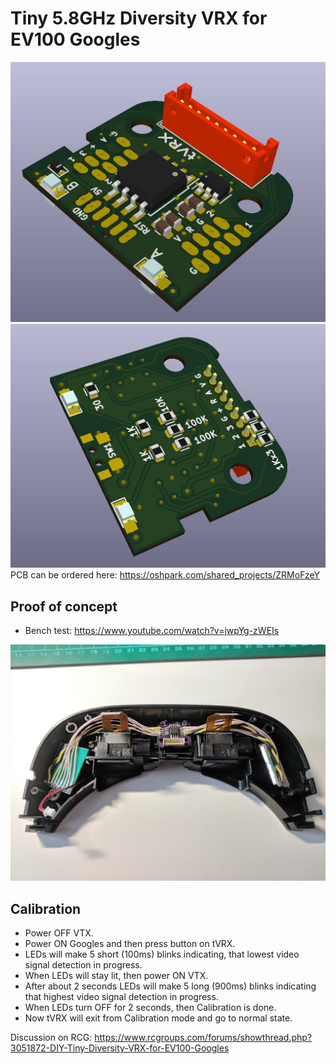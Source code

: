 # Tiny 5.8GHz Diversity VRX for EV100 Googles

![Virtual PCB](Images/PCB_KiCad1.jpg)
![Virtual PCB](Images/PCB_KiCad2.jpg)
PCB can be ordered here: https://oshpark.com/shared_projects/ZRMoFzeY

## Proof of concept
- Bench test: https://www.youtube.com/watch?v=jwpYg-zWEIs

![EV100 Inside](Images/tVRX_fitting.jpg)

## Calibration
- Power OFF VTX.
- Power ON Googles and then press button on tVRX.
- LEDs will make 5 short (100ms) blinks indicating, that lowest video signal detection in progress.
- When LEDs will stay lit, then power ON VTX.
- After about 2 seconds LEDs will make 5 long (900ms) blinks indicating that highest video signal detection in progress.
- When LEDs turn OFF for 2 seconds, then Calibration is done.
- Now tVRX will exit from Calibration mode and go to normal state.

Discussion on RCG: https://www.rcgroups.com/forums/showthread.php?3051872-DIY-Tiny-Diversity-VRX-for-EV100-Googles
